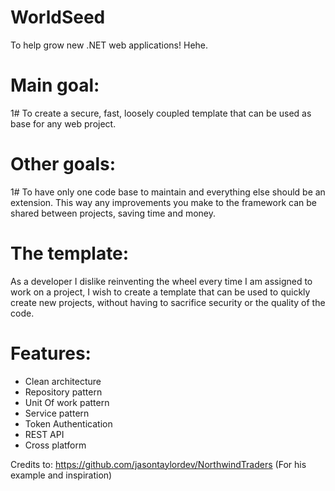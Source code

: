 # WorldSeed
To help grow new .NET web applications! Hehe.

# Main goal:
1# To create a secure, fast, loosely coupled template that can be used as base for any web project.

# Other goals: 
1# To have only one code base to maintain and everything else should be an extension. This way any improvements you make to the framework can be shared between projects, saving time and money.

# The template:
As a developer I dislike reinventing the wheel every time I am assigned to work on a project, I wish to create a template that can be used to quickly create new projects, without having to sacrifice security or the quality of the code.

# Features:
- Clean architecture
- Repository pattern
- Unit Of work pattern
- Service pattern
- Token Authentication
- REST API
- Cross platform

Credits to:
https://github.com/jasontaylordev/NorthwindTraders (For his example and inspiration)
